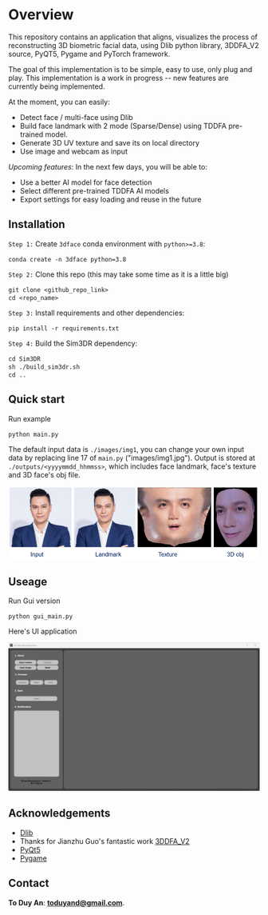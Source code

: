 # Overview
This repository contains an application that aligns, visualizes the process of reconstructing 3D biometric facial data, using Dlib python library, 3DDFA_V2 source, PyQT5, Pygame and PyTorch framework.

The goal of this implementation is to be simple, easy to use, only plug and play. This implementation is a work in progress -- new features are currently being implemented.

At the moment, you can easily:
 * Detect face / multi-face using Dlib
 * Build face landmark with 2 mode (Sparse/Dense) using TDDFA pre-trained model.
 * Generate 3D UV texture and save its on local directory 
 * Use image and webcam as input 

_Upcoming features_: In the next few days, you will be able to:
 * Use a better AI model for face detection
 * Select different pre-trained TDDFA AI models
 * Export settings for easy loading and reuse in the future

## Installation
`Step 1:` Create `3dface` conda environment with `python>=3.8`:
```
conda create -n 3dface python=3.8
```

`Step 2:` Clone this repo (this may take some time as it is a little big)
```
git clone <github_repo_link>
cd <repo_name>
```

`Step 3:` Install requirements and other dependencies:
```
pip install -r requirements.txt
```

`Step 4:` Build the Sim3DR dependency:
```
cd Sim3DR
sh ./build_sim3dr.sh
cd ..
```

## Quick start
Run example 
```
python main.py
```
The default input data is `./images/img1`, you can change your own input data by replacing line 17 of `main.py` ("images/img1.jpg").
Output is stored at `./outputs/<yyyymmdd_hhmmss>`, which includes face landmark, face's texture and 3D face's obj file.
<p align="center">
  <img src="imgs/landmark_vertex_obj.PNG" alt="samples" width="800px">
</p>

## Useage
Run Gui version
```
python gui_main.py
```
Here's UI application
<p align="center">
  <img src="imgs/UI_Apps.jpg" alt="samples" width="800px">
</p>

## Acknowledgements
* [Dlib](https://github.com/davisking/dlib)
* Thanks for Jianzhu Guo's fantastic work [3DDFA_V2](https://github.com/cleardusk/3DDFA_V2)
* [PyQt5](https://www.riverbankcomputing.com/software/pyqt/)
* [Pygame](https://github.com/pygame/pygame)

## Contact
**To Duy An**: **toduyand@gmail.com**.
